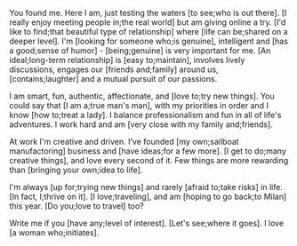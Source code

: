 You found me. Here I am, just testing the waters [to see;who is out there]. [I really enjoy meeting people in;the real world] but am giving online a try. [I'd like to find;that beautiful type of relationship] where [life can be;shared on a deeper level]. I'm [looking for someone who;is genuine], intelligent and [has a good;sense of humor] - [being;genuine] is very important for me. [An ideal;long-term relationship] is [easy to;maintain], involves lively discussions, engages our [friends and;family] around us, [contains;laughter] and a mutual pursuit of our passions.

I am smart, fun, authentic, affectionate, and [love to;try new things]. You could say that [I am a;true man's man], with my priorities in order and I know [how to;treat a lady]. I balance professionalism and fun in all of life's adventures. I work hard and am [very close with my family and;friends].

At work I'm creative and driven. I've founded [my own;sailboat manufactoring] business and [have ideas;for a few more]. [I get to do;many creative things], and love every second of it. Few things are more rewarding than [bringing your own;idea to life].

I'm always [up for;trying new things] and rarely [afraid to;take risks] in life. [In fact, I;thrive on it]. [I love;traveling], and am [hoping to go back;to Milan] this year. [Do you;love to travel] too?

Write me if you [have any;level of interest]. [Let's see;where it goes]. I love [a woman who;initiates].
